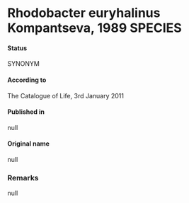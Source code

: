 # Rhodobacter euryhalinus Kompantseva, 1989 SPECIES

#### Status
SYNONYM

#### According to
The Catalogue of Life, 3rd January 2011

#### Published in
null

#### Original name
null

### Remarks
null